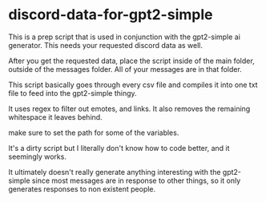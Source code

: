 # discord-data-for-gpt2-simple
This is a prep script that is used in conjunction with the gpt2-simple ai generator.  This needs your requested discord data as well.

After you get the requested data, place the script inside of the main folder, outside of the messages folder.
All of your messages are in that folder.

This script basically goes through every csv file and compiles it into one txt file to feed into the gpt2-simple thingy.

It uses regex to filter out emotes, and links. It also removes the remaining whitespace it leaves behind.

make sure to set the path for some of the variables.

It's a dirty script but I literally don't know how to code better, and it seemingly works.

It ultimately doesn't really generate anything interesting with the gpt2-simple since most messages are in response to other things, so it only generates responses to non existent people.
